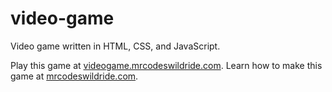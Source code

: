 # video-game

Video game written in HTML, CSS, and JavaScript.

Play this game at [videogame.mrcodeswildride.com](https://videogame.mrcodeswildride.com/).
Learn how to make this game at [mrcodeswildride.com](https://www.mrcodeswildride.com/).